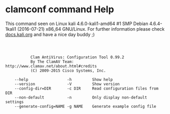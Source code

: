 # clamconf command Help

 This command seen on Linux kali 4.6.0-kali1-amd64 #1 SMP Debian 4.6.4-1kali1 (2016-07-21) x86_64 GNU/Linux. For further information please check [docs.kali.org](docs.kali.org) and have a nice day buddy ;) 

~~~



           Clam AntiVirus: Configuration Tool 0.99.2
           By The ClamAV Team: http://www.clamav.net/about.html#credits
           (C) 2009-2015 Cisco Systems, Inc.

    --help                 -h         Show help
    --version              -V         Show version
    --config-dir=DIR       -c DIR     Read configuration files from DIR
    --non-default          -n         Only display non-default settings
    --generate-config=NAME -g NAME    Generate example config file


~~~
